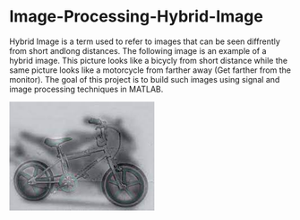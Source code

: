 # Image-Processing-Hybrid-Image


Hybrid Image is a term used to refer to images that can be seen diffrently from short andlong distances. The following image is an example of a hybrid image. This picture looks like a bicycly from short distance while the same picture looks like a motorcycle from farther away (Get farther from the monitor). The goal of this project is to build such images using signal and image processing techniques in MATLAB. 


![Hybrid_Image_Example](https://github.com/ParsaVahidi/Image-Processing-Hybrid-Image/blob/main/resources/im1.jpeg)
